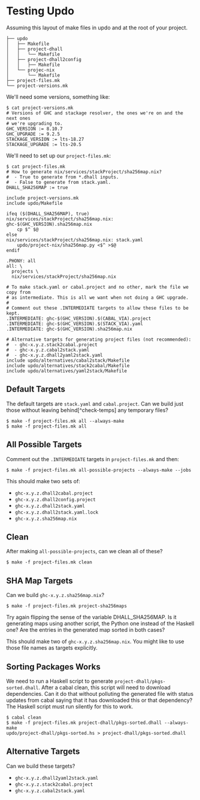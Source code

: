 # Testing Updo

Assuming this layout of make files in updo and at the root of your project.

```
├── updo
│   ├── Makefile
│   ├── project-dhall
│   │   └── Makefile
│   ├── project-dhall2config
│   │   ├── Makefile
│   └── projec-nix
│       └── Makefile
├── project-files.mk
└── project-versions.mk
```

We'll need some versions, something like:

```
$ cat project-versions.mk 
# Versions of GHC and stackage resolver, the ones we're on and the next ones
# we're upgrading to.
GHC_VERSION := 8.10.7
GHC_UPGRADE := 9.2.5
STACKAGE_VERSION := lts-18.27
STACKAGE_UPGRADE := lts-20.5
```

We'll need to set up our `project-files.mk`:

```
$ cat project-files.mk
# How to generate nix/services/stackProject/sha256map.nix?
#  - True to generate from *.dhall inputs.
#  - False to generate from stack.yaml.
DHALL_SHA256MAP := true

include project-versions.mk
include updo/Makefile

ifeq ($(DHALL_SHA256MAP), true)
nix/services/stackProject/sha256map.nix: ghc-$(GHC_VERSION).sha256map.nix
	cp $^ $@
else
nix/services/stackProject/sha256map.nix: stack.yaml
	updo/project-nix/sha256map.py <$^ >$@
endif

.PHONY: all
all: \
  projects \
  nix/services/stackProject/sha256map.nix

# To make stack.yaml or cabal.project and no other, mark the file we copy from
# as intermediate. This is all we want when not doing a GHC upgrade.
#
# Comment out these .INTERMEDIATE targets to allow these files to be kept.
.INTERMEDIATE: ghc-$(GHC_VERSION).$(CABAL_VIA).project
.INTERMEDIATE: ghc-$(GHC_VERSION).$(STACK_VIA).yaml
.INTERMEDIATE: ghc-$(GHC_VERSION).sha256map.nix

# Alternative targets for generating project files (not recommended):
#  - ghc-x.y.z.stack2cabal.project
#  - ghc-x.y.z.cabal2stack.yaml
#  - ghc-x.y.z.dhall2yaml2stack.yaml
include updo/alternatives/cabal2stack/Makefile
include updo/alternatives/stack2cabal/Makefile
include updo/alternatives/yaml2stack/Makefile
```

## Default Targets

The default targets are `stack.yaml` and `cabal.project`. Can we build just
those without leaving behind[^check-temps] any temporary files?

[^check-temp-files]: You could check for unwanted files with `git status`.

```
$ make -f project-files.mk all --always-make
$ make -f project-files.mk all
```

## All Possible Targets

Comment out the `.INTERMEDIATE` targets in `project-files.mk` and then:

```
$ make -f project-files.mk all-possible-projects --always-make --jobs
```

This should make two sets of:
- `ghc-x.y.z.dhall2cabal.project`
- `ghc-x.y.z.dhall2config.project`
- `ghc-x.y.z.dhall2stack.yaml`
- `ghc-x.y.z.dhall2stack.yaml.lock`
- `ghc-x.y.z.sha256map.nix`

## Clean

After making `all-possible-projects`, can we clean all of these?

```
$ make -f project-files.mk clean
```

## SHA Map Targets

Can we build `ghc-x.y.z.sha256map.nix`?

```
$ make -f project-files.mk project-sha256maps
```

Try again flipping the sense of the variable DHALL_SHA256MAP. Is it generating
maps using another script, the Python one instead of the Haskell one? Are the
entries in the generated map sorted in both cases?

This should make two of `ghc-x.y.z.sha256map.nix`. You might like to use those
file names as targets explicitly.

## Sorting Packages Works

We need to run a Haskell script to generate `project-dhall/pkgs-sorted.dhall`.
After a cabal clean, this script will need to download dependencies. Can it do
that without polluting the generated file with status updates from cabal saying
that it has downloaded this or that dependency? The Haskell script must run
silently for this to work.

```
$ cabal clean
$ make -f project-files.mk project-dhall/pkgs-sorted.dhall --always-make
updo/project-dhall/pkgs-sorted.hs > project-dhall/pkgs-sorted.dhall
```

## Alternative Targets

Can we build these targets?

- `ghc-x.y.z.dhall2yaml2stack.yaml`
- `ghc-x.y.z.stack2cabal.project`
- `ghc-x.y.z.cabal2stack.yaml`